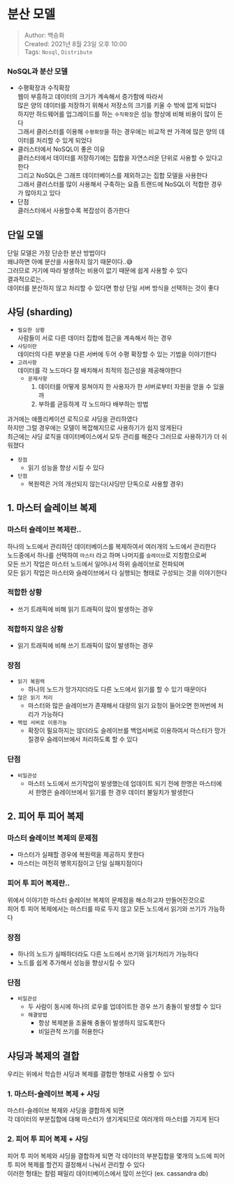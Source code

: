 # 분산 모델
>Author: 백승화  
>Created: 2021년 8월 23일 오후 10:00  
>Tags: `Nosql`, `Distribute`

### NoSQL과 분산 모델
- 수평확장과 수직확장  
웹이 부흥하고 데이터의 크기가 계속해서 증가함에 따라서  
많은 양의 데이터를 저장하기 위해서 저장소의 크기를 키울 수 밖에 없게 되었다  
하지만 하드웨어를 업그레이드를 하는 `수직확장`은 성능 향상에 비해 비용이 많이 든다  
그래서 클러스터를 이용해 `수평확장`을 하는 경우에는 비교적 싼 가격에 많은 양의 데이터를 처리할 수 있게 되었다  
- 클러스터에서 NoSQL이 좋은 이유  
클러스터에서 데이터를 저장하기에는 집합을 자연스러운 단위로 사용할 수 있다고 한다  
그리고 NoSQL은 그래프 데이터베이스를 제외하고는 집합 모델을 사용한다  
그래서 클러스터를 많이 사용해서 구축하는 요즘 트랜드에 NoSQL이 적합한 경우가 많아지고 있다  
- 단점  
  클러스터에서 사용할수록 복잡성이 증가한다 

## 단일 모델
단일 모델은 가장 단순한 분산 방법이다  
왜냐하면 아예 분산을 사용하지 않기 때문이다..😅  
그러므로 거기에 따라 발생하는 비용이 없기 때문에 쉽게 사용할 수 있다  
결과적으로는..  
데이터를 분산하지 않고 처리할 수 있다면 항상 단일 서버 방식을 선택하는 것이 좋다  

## 샤딩 (sharding)
- `필요한 상황`  
  사람들이 서로 다른 데이터 집합에 접근을 계속해서 하는 경우
- `샤딩이란`  
  데이터의 다른 부분을 다른 서버에 두어 수평 확장할 수 있는 기법을 이야기한다
- `고려사항`  
  데이터를 각 노드마다 잘 배치해서 최적의 접근성을 제공해야한다  
  - `문제사항`
    1. 데이터를 어떻게 뭉쳐야지 한 사용자가 한 서버로부터 자원을 얻을 수 있을까
    2. 부하를 균등하게 각 노드마다 배부하는 방법

과거에는 애플리케이션 로직으로 샤딩을 관리하였다  
하지만 그럴 경우에는 모델이 복잡해지므로 사용하기가 쉽지 않게된다  
최근에는 샤딩 로직을 데이터베이스에서 모두 관리를 해준다
그러므로 사용하기가 더 쉬워졌다  

- `장점`
  - 읽기 성능을 향상 시킬 수 있다
- `단점`
  - 복원력은 거의 개선되지 않는다(샤딩만 단독으로 사용할 경우)
  
## 1. 마스터 슬레이브 복제
### 마스터 슬레이브 복제란..
하나의 노드에서 관리하던 데이터베이스를 복제하여서 여러개의 노드에서 관리한다  
노드중에서 하나를 선택하여 `마스터` 라고 하며 나머지를 `슬레이브`로 지칭함으로써  
모든 쓰기 작업은 마스터 노드에서 일어나서 하위 슬레이브로 전파되며  
모든 읽기 작업은 마스터와 슬레이브에서 다 실행되는 형태로 구성되는 것을 이야기한다  

### 적합한 상황
- 쓰기 트래픽에 비해 읽기 트래픽이 많이 발생하는 경우

### 적합하지 않은 상황
- 읽기 트래픽에 비해 쓰기 트래픽이 많이 발생하는 경우  


### 장점
- `읽기 복원력`
  - 하나의 노드가 망가지더라도 다른 노드에서 읽기를 할 수 있기 때문이다
- `많은 읽기 처리`
  - 마스터와 많은 슬레이브가 존재해서 대량의 읽기 요청이 들어오면 한꺼번에 처리가 가능하다  
- `백업 서버로 이용가능`
  - 확장이 필요하지는 않더라도 슬레이브를 백업서버로 이용하여서 마스터가 망가질경우 슬레이브에서 처리하도록 할 수 있다 

### 단점
- `비일관성`
  - 마스터 노드에서 쓰기작업이 발생했는데 업데이트 되기 전에 한명은 마스터에서 한명은 슬레이브에서 읽기를 한 경우 데이터 불일치가 발생한다 

## 2. 피어 투 피어 복제
### 마스터 슬레이브 복제의 문제점
- 마스터가 실패할 경우에 복원력을 제공하지 못한다
- 마스터는 여전히 병목지점이고 단일 실패지점이다

### 피어 투 피어 복제란..
위에서 이야기한 마스터 슬레이브 복제의 문제점을 해소하고자 만들어진것으로  
피어 투 피어 복제에서는 마스터를 따로 두지 않고 모든 노드에서 읽기와 쓰기가 가능하다  

### 장점
- 하나의 노드가 실패하더라도 다른 노드에서 쓰기와 읽기처리가 가능하다
- 노드를 쉽게 추가해서 성능을 향상시킬 수 있다

### 단점
- `비일관성`
  - 두 사람이 동시에 하나의 로우를 업데이트한 경우 쓰기 충돌이 발생할 수 있다
  - `해결방법`
    - 항상 복제본을 조율해 충돌이 발생하지 않도록한다
    - 비일관적 쓰기를 허용한다

## 샤딩과 복제의 결합
우리는 위에서 학습한 샤딩과 복제를 결합한 형태로 사용할 수 있다
### 1. 마스터-슬레이브 복제 + 샤딩
마스터-슬레이브 복제와 샤딩을 결합하게 되면  
각 데이터의 부분집합에 대해 마스터가 생기게되므로 여러개의 마스터를 가지게 된다 

### 2. 피어 투 피어 복제 + 샤딩 
피어 투 피어 복제와 샤딩을 결합하게 되면
각 데이터의 부분집합을 몇개의 노드에 피어 투 피어 복제를 할건지 결정해서 나눠서 관리할 수 있다  
이러한 형태는 칼럼 패밀리 데이터베이스에서 많이 쓰인다 (ex. cassandra db)  
